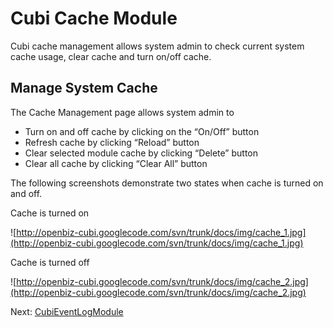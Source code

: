 # Cubi Cache Module #

Cubi cache management allows system admin to check current system cache usage, clear cache and turn on/off cache.

## Manage System Cache ##

The Cache Management page allows system admin to
  * Turn on and off cache by clicking on the “On/Off” button
  * Refresh cache by clicking “Reload” button
  * Clear selected module cache by clicking “Delete” button
  * Clear all cache by clicking “Clear All” button

The following screenshots demonstrate two states when cache is turned on and off.

Cache is turned on

![http://openbiz-cubi.googlecode.com/svn/trunk/docs/img/cache_1.jpg](http://openbiz-cubi.googlecode.com/svn/trunk/docs/img/cache_1.jpg)

Cache is turned off

![http://openbiz-cubi.googlecode.com/svn/trunk/docs/img/cache_2.jpg](http://openbiz-cubi.googlecode.com/svn/trunk/docs/img/cache_2.jpg)

Next: [CubiEventLogModule](CubiEventLogModule.md)